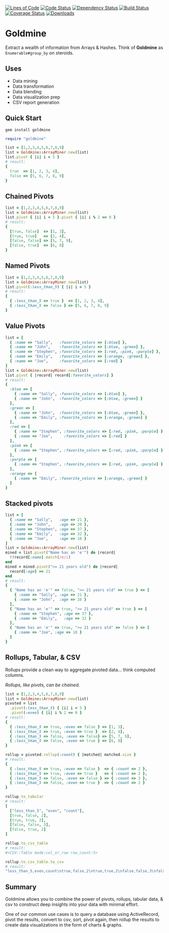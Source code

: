 [![Lines of Code](http://img.shields.io/badge/lines_of_code-132-brightgreen.svg?style=flat)](http://blog.codinghorror.com/the-best-code-is-no-code-at-all/)
[![Code Status](http://img.shields.io/codeclimate/github/hopsoft/goldmine.svg?style=flat)](https://codeclimate.com/github/hopsoft/goldmine)
[![Dependency Status](http://img.shields.io/gemnasium/hopsoft/goldmine.svg?style=flat)](https://gemnasium.com/hopsoft/goldmine)
[![Build Status](http://img.shields.io/travis/hopsoft/goldmine.svg?style=flat)](https://travis-ci.org/hopsoft/goldmine)
[![Coverage Status](https://img.shields.io/coveralls/hopsoft/goldmine.svg?style=flat)](https://coveralls.io/r/hopsoft/goldmine?branch=master)
[![Downloads](http://img.shields.io/gem/dt/goldmine.svg?style=flat)](http://rubygems.org/gems/goldmine)

# Goldmine

Extract a wealth of information from Arrays & Hashes.
Think of __Goldmine__ as `Enumerable#group_by` on steroids.

## Uses

- Data mining
- Data transformation
- Data blending
- Data visualization prep
- CSV report generation

## Quick Start

```
gem install goldmine
```

```ruby
require "goldmine"

list = [1,2,3,4,5,6,7,8,9]
list = Goldmine::ArrayMiner.new(list)
list.pivot { |i| i < 5 }
# result:
{
  true  => [1, 2, 3, 4],
  false => [5, 6, 7, 8, 9]
}
```

## Chained Pivots

```ruby
list = [1,2,3,4,5,6,7,8,9]
list = Goldmine::ArrayMiner.new(list)
list.pivot { |i| i < 5 }.pivot { |i| i % 2 == 0 }
# result:
{
  [true, false]  => [1, 3],
  [true, true]   => [2, 4],
  [false, false] => [5, 7, 9],
  [false, true]  => [6, 8]
}
```

## Named Pivots

```ruby
list = [1,2,3,4,5,6,7,8,9]
list = Goldmine::ArrayMiner.new(list)
list.pivot(:less_than_5) { |i| i < 5 }
# result:
{
  { :less_than_5 => true }  => [1, 2, 3, 4],
  { :less_than_5 => false } => [5, 6, 7, 8, 9]
}
```

## Value Pivots

```ruby
list = [
  { :name => "Sally",   :favorite_colors => [:blue] },
  { :name => "John",    :favorite_colors => [:blue, :green] },
  { :name => "Stephen", :favorite_colors => [:red, :pink, :purple] },
  { :name => "Emily",   :favorite_colors => [:orange, :green] },
  { :name => "Joe",     :favorite_colors => [:red] }
]
list = Goldmine::ArrayMiner.new(list)
list.pivot { |record| record[:favorite_colors] }
# result:
{
  :blue => [
    { :name => "Sally", :favorite_colors => [:blue] },
    { :name => "John",  :favorite_colors => [:blue, :green] }
  ],
  :green => [
    { :name => "John",  :favorite_colors => [:blue, :green] },
    { :name => "Emily", :favorite_colors => [:orange, :green] }
  ],
  :red => [
    { :name => "Stephen", :favorite_colors => [:red, :pink, :purple] },
    { :name => "Joe",     :favorite_colors => [:red] }
  ],
  :pink => [
    { :name => "Stephen", :favorite_colors => [:red, :pink, :purple] }
  ],
  :purple => [
    { :name => "Stephen", :favorite_colors => [:red, :pink, :purple] }
  ],
  :orange => [
    { :name => "Emily", :favorite_colors => [:orange, :green] }
  ]
}
```

## Stacked pivots

```ruby
list = [
  { :name => "Sally",   :age => 21 },
  { :name => "John",    :age => 28 },
  { :name => "Stephen", :age => 37 },
  { :name => "Emily",   :age => 32 },
  { :name => "Joe",     :age => 18 }
]
list = Goldmine::ArrayMiner.new(list)
mined = list.pivot("Name has an 'e'") do |record|
  !!record[:name].match(/e/i)
end
mined = mined.pivot(">= 21 years old") do |record|
  record[:age] >= 21
end
# result:
{
  { "Name has an 'e'" => false, ">= 21 years old" => true } => [
    { :name => "Sally", :age => 21 },
    { :name => "John",  :age => 28 }
  ],
  { "Name has an 'e'" => true, ">= 21 years old" => true } => [
    { :name => "Stephen", :age => 37 },
    { :name => "Emily",   :age => 32 }
  ],
  { "Name has an 'e'" => true, ">= 21 years old" => false } => [
    { :name => "Joe", :age => 18 }
  ]
}
```

## Rollups, Tabular, & CSV

Rollups provide a clean way to aggregate pivoted data...
think computed columns.

_Rollups, like pivots, can be chained._

```ruby
list = [1,2,3,4,5,6,7,8,9]
list = Goldmine::ArrayMiner.new(list)
pivoted = list
  .pivot(:less_than_5) { |i| i < 5 }
  .pivot(:even) { |i| i % 2 == 0 }
# result:
{
  { :less_than_5 => true, :even => false } => [1, 3],
  { :less_than_5 => true, :even => true }  => [2, 4],
  { :less_than_5 => false, :even => false} => [5, 7, 9],
  { :less_than_5 => false, :even => true } => [6, 8]
}

rollup = pivoted.rollup(:count) { |matched| matched.size }
# result:
{
  { :less_than_5 => true, :even => false }  => { :count => 2 },
  { :less_than_5 => true, :even => true }   => { :count => 2 },
  { :less_than_5 => false, :even => false } => { :count => 3 },
  { :less_than_5 => false, :even => true }  => { :count => 2 }
}

rollup.to_tabular
# result:
[
  ["less_than_5", "even", "count"],
  [true, false, 2],
  [true, true, 2],
  [false, false, 3],
  [false, true, 2]
]

rollup.to_csv_table
# result:
#<CSV::Table mode:col_or_row row_count:5>

rollup.to_csv_table.to_csv
# result:
"less_than_5,even,count\ntrue,false,2\ntrue,true,2\nfalse,false,3\nfalse,true,2\n"
```

## Summary

Goldmine allows you to combine the power of pivots, rollups, tabular data,
& csv to construct deep insights into your data with minimal effort.

One of our common use cases is to query a database using ActiveRecord,
pivot the results, convert to csv, sort, pivot again,
then rollup the results to create data visualizations in the form of charts & graphs.

